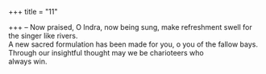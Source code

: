 +++
title = "11"

+++
– Now praised, O Indra, now being sung, make refreshment swell for  the singer like rivers.  
A new sacred formulation has been made for you, o you of the fallow  bays. Through our insightful thought may we be charioteers who  
always win.  